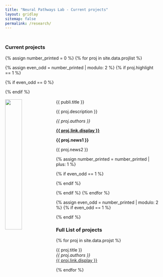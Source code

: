 ```yaml
---
title: "Neural Pathways Lab - Current projects"
layout: gridlay
sitemap: false
permalink: /research/
---
```


<div style="margin-top: 45px;">

### Current projects
</div>

{% assign number_printed = 0 %}
{% for proj in site.data.projlist %}

{% assign even_odd = number_printed | modulo: 2 %}
{% if proj.highlight == 1 %}

{% if even_odd == 0 %}
<div class="row">
{% endif %}

<div class="col-sm-6 clearfix" style="text-align: justify;">
 <div class="well" style="margin-top:16px">
  <pubtit>{{ publi.title }}</projtit>
  <img src="{{ site.url }}{{ site.baseurl }}/images/pubpic/{{ proj.image }}" class="img-responsive" width="33%" style="float: left;" />
  <p>{{ proj.description }}</p>
  <p><em>{{ proj.authors }}</em></p>
  <p><strong><a href="{{ proj.link.url }}">{{ proj.link.display }}</a></strong></p>
  <p class="text-danger"><strong> {{ proj.news1 }}</strong></p>
  <p> {{ proj.news2 }}</p>
 </div>
</div>

{% assign number_printed = number_printed | plus: 1 %}

{% if even_odd == 1 %}
</div>
{% endif %}

{% endif %}
{% endfor %}

{% assign even_odd = number_printed | modulo: 2 %}
{% if even_odd == 1 %}
</div>
{% endif %}

### Full List of projects

{% for proj in site.data.projst %}

{{ proj.title }} <br />
<em>{{ proj.authors }} </em><br /><a href="{{ proj.link.url }}">{{ proj.link.display }}</a>

{% endfor %}
